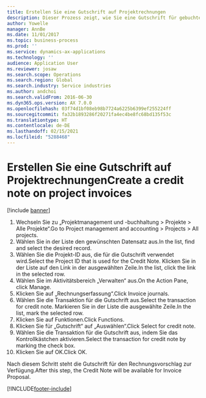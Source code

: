```yaml
---
title: Erstellen Sie eine Gutschrift auf Projektrechnungen
description: Dieser Prozess zeigt, wie Sie eine Gutschrift für gebuchte Projektrechnungen erstellen.
author: Yowelle
manager: AnnBe
ms.date: 11/01/2017
ms.topic: business-process
ms.prod: ''
ms.service: dynamics-ax-applications
ms.technology: ''
audience: Application User
ms.reviewer: josaw
ms.search.scope: Operations
ms.search.region: Global
ms.search.industry: Service industries
ms.author: andchoi
ms.search.validFrom: 2016-06-30
ms.dyn365.ops.version: AX 7.0.0
ms.openlocfilehash: 03f74d1bf08eb98b7724a6225b6399ef255224ff
ms.sourcegitcommit: fa32b1893286f20271fa4ec4be8fc68bd135f53c
ms.translationtype: HT
ms.contentlocale: de-DE
ms.lasthandoff: 02/15/2021
ms.locfileid: "5288468"
---
```

# <a name="create-a-credit-note-on-project-invoices"></a><span data-ttu-id="407e3-103">Erstellen Sie eine Gutschrift auf Projektrechnungen</span><span class="sxs-lookup"><span data-stu-id="407e3-103">Create a credit note on project invoices</span></span>

[!include [banner](../../includes/banner.md)]

1. <span data-ttu-id="407e3-104">Wechseln Sie zu „Projektmanagement und -buchhaltung > Projekte > Alle Projekte“.</span><span class="sxs-lookup"><span data-stu-id="407e3-104">Go to Project management and accounting > Projects > All projects.</span></span> 
2. <span data-ttu-id="407e3-105">Wählen Sie in der Liste den gewünschten Datensatz aus.</span><span class="sxs-lookup"><span data-stu-id="407e3-105">In the list, find and select the desired record.</span></span> 
3. <span data-ttu-id="407e3-106">Wählen Sie die Projekt-ID aus, die für die Gutschrift verwendet wird.</span><span class="sxs-lookup"><span data-stu-id="407e3-106">Select the Project ID that is used for the Credit Note.</span></span> <span data-ttu-id="407e3-107">Klicken Sie in der Liste auf den Link in der ausgewählten Zeile.</span><span class="sxs-lookup"><span data-stu-id="407e3-107">In the list, click the link in the selected row.</span></span> 
4. <span data-ttu-id="407e3-108">Wählen Sie im Aktivitätsbereich „Verwalten“ aus.</span><span class="sxs-lookup"><span data-stu-id="407e3-108">On the Action Pane, click Manage.</span></span> 
5. <span data-ttu-id="407e3-109">Klicken Sie auf „Rechnungserfassung“.</span><span class="sxs-lookup"><span data-stu-id="407e3-109">Click Invoice journals.</span></span> 
6. <span data-ttu-id="407e3-110">Wählen Sie die Transaktion für die Gutschrift aus.</span><span class="sxs-lookup"><span data-stu-id="407e3-110">Select the transaction for credit note.</span></span> <span data-ttu-id="407e3-111">Markieren Sie in der Liste die ausgewählte Zeile.</span><span class="sxs-lookup"><span data-stu-id="407e3-111">In the list, mark the selected row.</span></span> 
7. <span data-ttu-id="407e3-112">Klicken Sie auf Funktionen.</span><span class="sxs-lookup"><span data-stu-id="407e3-112">Click Functions.</span></span> 
8. <span data-ttu-id="407e3-113">Klicken Sie für „Gutschrift“ auf „Auswählen“.</span><span class="sxs-lookup"><span data-stu-id="407e3-113">Click Select for credit note.</span></span> 
9. <span data-ttu-id="407e3-114">Wählen Sie die Transaktion für die Gutschrift aus, indem Sie das Kontrollkästchen aktivieren.</span><span class="sxs-lookup"><span data-stu-id="407e3-114">Select the transaction for credit note by marking the check box.</span></span>
10. <span data-ttu-id="407e3-115">Klicken Sie auf OK.</span><span class="sxs-lookup"><span data-stu-id="407e3-115">Click OK.</span></span> 

<span data-ttu-id="407e3-116">Nach diesem Schritt steht die Gutschrift für den Rechnungsvorschlag zur Verfügung.</span><span class="sxs-lookup"><span data-stu-id="407e3-116">After this step, the Credit Note will be available for Invoice Proposal.</span></span>


[!INCLUDE[footer-include](../../includes/footer-banner.md)]